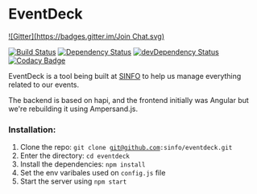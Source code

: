 # EventDeck
[![Gitter](https://badges.gitter.im/Join Chat.svg)](https://gitter.im/sinfo/eventdeck?utm_source=badge&utm_medium=badge&utm_campaign=pr-badge&utm_content=badge)

[![Build Status](https://travis-ci.org/sinfo/eventdeck.svg)](https://travis-ci.org/sinfo/eventdeck)
[![Dependency Status](https://david-dm.org/sinfo/eventdeck.svg)](https://david-dm.org/sinfo/eventdeck)
[![devDependency Status](https://david-dm.org/sinfo/eventdeck/dev-status.svg)](https://david-dm.org/sinfo/eventdeck#info=devDependencies)
[![Codacy Badge](https://www.codacy.com/project/badge/dc7a334d6a32416c88b51580999a1131)](https://www.codacy.com/public/dpais11_2338/eventdeck)

EventDeck is a tool being built at [SINFO](http://sinfo.org) to help us manage everything related to our events.

The backend is based on hapi, and the frontend initially was Angular but we're rebuilding it using Ampersand.js.

### Installation:
  1. Clone the repo: <code>git clone git@github.com:sinfo/eventdeck.git</code>
  2. Enter the directory: <code>cd eventdeck</code>
  3. Install the dependencies: <code>npm install</code>
  4. Set the env varibales used on <code>config.js</code> file
  5. Start the server using <code>npm start</code>
